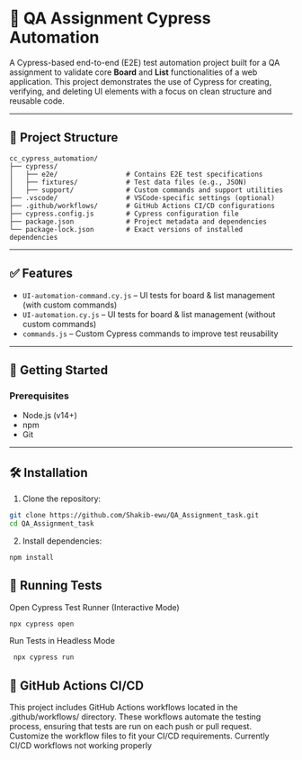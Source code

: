 # 🧪 QA Assignment Cypress Automation

A Cypress-based end-to-end (E2E) test automation project built for a QA assignment to validate core **Board** and **List** functionalities of a web application. This project demonstrates the use of Cypress for creating, verifying, and deleting UI elements with a focus on clean structure and reusable code.

---

## 📁 Project Structure

```
cc_cypress_automation/
├── cypress/
│   ├── e2e/                 # Contains E2E test specifications
│   ├── fixtures/            # Test data files (e.g., JSON)
│   ├── support/             # Custom commands and support utilities
├── .vscode/                 # VSCode-specific settings (optional)
├── .github/workflows/       # GitHub Actions CI/CD configurations
├── cypress.config.js        # Cypress configuration file
├── package.json             # Project metadata and dependencies
└── package-lock.json        # Exact versions of installed dependencies
```

---

## ✅ Features

- `UI-automation-command.cy.js` – UI tests for board & list management (with custom commands)
- `UI-automation.cy.js` – UI tests for board & list management (without custom commands)
- `commands.js` – Custom Cypress commands to improve test reusability

---

## 🚀 Getting Started

### Prerequisites

- Node.js (v14+)
- npm
- Git

---

## 🛠️ Installation

1. Clone the repository:

```bash
git clone https://github.com/Shakib-ewu/QA_Assignment_task.git
cd QA_Assignment_task

```
2.  Install dependencies:
  ```bash
npm install

```

## 🧪 Running Tests
 Open Cypress Test Runner (Interactive Mode)
  ```bash
 npx cypress open

```

Run Tests in Headless Mode

```bash
 npx cypress run
```

## 🔧 GitHub Actions CI/CD
This project includes GitHub Actions workflows located in the .github/workflows/ directory. These workflows automate the testing process, ensuring that tests are run on each push or pull request. Customize the workflow files to fit your CI/CD requirements. Currently CI/CD workflows not working properly